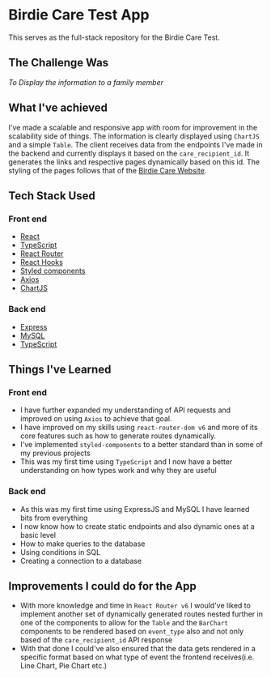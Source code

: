 # Birdie Care Test App

This serves as the full-stack repository for the Birdie Care Test.

## The Challenge Was
*To Display the information to a family member*

## What I've achieved

I've made a scalable and responsive app with room for improvement in the scalability side of things. The information is clearly displayed using `ChartJS` and a simple `Table`. The client receives data from the endpoints I've made in the backend and currently displays it based on the `care_recipient_id`. It generates the links and respective pages dynamically based on this id. The styling of the pages follows that of the [Birdie Care Website](https://www.birdie.care/).

## Tech Stack Used

### Front end
- [React](https://reactjs.org/)
- [TypeScript](https://www.typescriptlang.org/)
- [React Router](https://v5.reactrouter.com/web/guides/quick-start)
- [React Hooks](https://reactjs.org/docs/hooks-intro.html)
- [Styled components](https://www.styled-components.com/)
- [Axios](https://axios-http.com/docs/intro)
- [ChartJS](https://www.chartjs.org/)

### Back end
- [Express](https://expressjs.com/)
- [MySQL](https://www.mysql.com/)
- [TypeScript](https://www.typescriptlang.org/)

## Things I've Learned

### Front end
- I have further expanded my understanding of API requests and improved on using `Axios` to achieve that goal.
- I have improved on my skills using `react-router-dom v6` and more of its core features such as how to generate routes dynamically.
- I've implemented `styled-components` to a better standard than in some of my previous projects
- This was my first time using `TypeScript` and I now have a better understanding on how types work and why they are useful

### Back end
- As this was my first time using ExpressJS and MySQL I have learned bits from everything
- I now know how to create static endpoints and also dynamic ones at a basic level
- How to make queries to the database
- Using conditions in SQL
- Creating a connection to a database

## Improvements I could do for the App

- With more knowledge and time in `React Router v6` I would've liked to implement another set of dynamically generated routes nested further in one of the components to allow for the `Table` and the `BarChart` components to be rendered based on `event_type` also and not only based of the `care_recipient_id` API response
- With that done I could've also ensured that the data gets rendered in a specific format based on what type of event the frontend receives(i.e. Line Chart, Pie Chart etc.)

